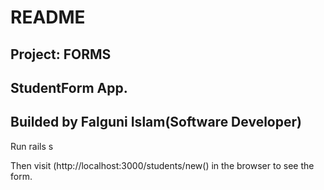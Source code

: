 
# README
## Project: FORMS
## StudentForm App.

## Builded by Falguni Islam(Software Developer)


 Run rails s

Then visit (http://localhost:3000/students/new() in the browser to see the form.

